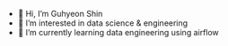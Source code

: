 - 👋 Hi, I’m Guhyeon Shin
- 👀 I’m interested in data science & engineering
- 🌱 I’m currently learning data engineering using airflow
